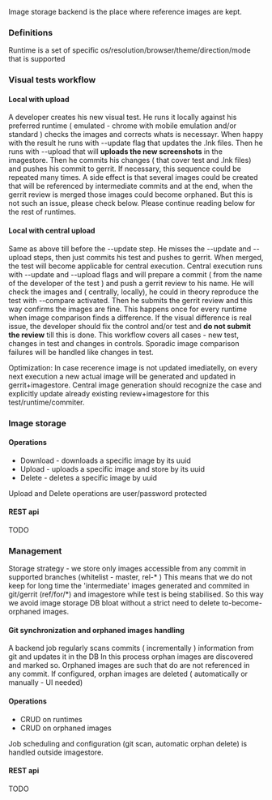 Image storage backend is the place where reference images are kept.

### Definitions
Runtime is a set of specific os/resolution/browser/theme/direction/mode that is supported

### Visual tests workflow

#### Local with upload
A developer creates his new visual test. He runs it locally against his preferred runtime
( emulated - chrome with mobile emulation and/or standard ) checks the images and corrects whats is necessayr.
When happy with the result he runs with --update flag that updates the .lnk files. Then he runs with --upload that will
__uploads the new screenshots__ in the imagestore. Then he commits his changes ( that cover test and .lnk files)
and pushes his commit to gerrit. If necessary, this sequence could be repeated many times.
A side effect is that several images could be created that will be referenced by intermediate commits and at the end,
when the gerrit review is merged those images could become orphaned. But this is not such an issue, please check below.
Please continue reading below for the rest of runtimes.

#### Local with central upload
Same as above till before the --update step. He misses the --update and --upload steps, then just commits his test and
pushes to gerrit. When merged, the test will become applicable for central execution.
Central execution runs with --update and --upload flags and will prepare a commit ( from the name of the developer
of the test ) and push a gerrit review to his name. He will check the images and ( centrally, locally), he could in theory
reproduce the test with --compare activated. Then he submits the gerrit review and this way confirms the images
are fine. This happens once for every runtime when image comparison finds a difference.
If the visual difference is real issue, the developer should fix the control and/or test and __do not submit the review__
till this is done.
This workflow covers all cases - new test, changes in test and changes in controls. Sporadic image comparison failures
will be handled like changes in test.

Optimization:
In case recerence image is not updated imediatelly, on every next execution a new actual image will be generated and
updated in gerrit+imagestore. Central image generation should recognize the case and explicitly update already existing
review+imagestore for this test/runtime/commiter.

### Image storage

#### Operations
* Download - downloads a specific image by its uuid
* Upload - uploads a specific image and store by its uuid
* Delete - deletes a specific image by uuid

Upload and Delete operations are user/password protected

#### REST api
TODO

### Management
Storage strategy - we store only images accessible from any commit in supported branches (whitelist - master, rel-* )
This means that we do not keep for long time the 'intermediate' images generated and commited in git/gerrit (ref/for/*)
and imagestore while test is being stabilised.
So this way we avoid image storage DB bloat without a strict need to delete to-become-orphaned images.

#### Git synchronization and orphaned images handling
A backend job regularly scans commits ( incrementally ) information from git and updates it in the DB
In this process orphan images are discovered and marked so.
Orphaned images are such that do are not referenced in any commit.
If configured, orphan images are deleted ( automatically or manually - UI needed)

#### Operations
* CRUD on runtimes
* CRUD on orphaned images

Job scheduling and configuration (git scan, automatic orphan delete) is handled outside imagestore.

#### REST api
TODO







